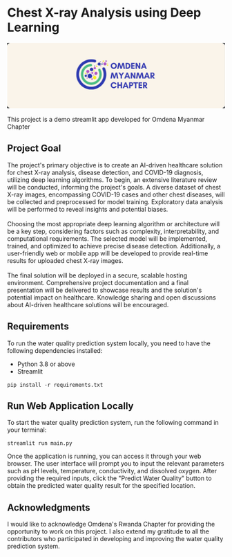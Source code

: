 # Chest X-ray Analysis using Deep Learning

![banner](assets/banner.png)

This project is a demo streamlit app developed for Omdena Myanmar Chapter

## Project Goal

The project's primary objective is to create an AI-driven healthcare 
    solution for chest X-ray analysis, disease detection, and COVID-19 diagnosis, utilizing deep learning algorithms. 
    To begin, an extensive literature review will be conducted, informing the project's goals. A diverse dataset of 
    chest X-ray images, encompassing COVID-19 cases and other chest diseases, will be collected and preprocessed for 
    model training. Exploratory data analysis will be performed to reveal insights and potential 
    biases.<br><br>Choosing the most appropriate deep learning algorithm or architecture will be a key step, 
    considering factors such as complexity, interpretability, and computational requirements. The selected model will 
    be implemented, trained, and optimized to achieve precise disease detection. Additionally, a user-friendly web or 
    mobile app will be developed to provide real-time results for uploaded chest X-ray images.<br><br>The final 
    solution will be deployed in a secure, scalable hosting environment. Comprehensive project documentation and a 
    final presentation will be delivered to showcase results and the solution's potential impact on healthcare. 
    Knowledge sharing and open discussions about AI-driven healthcare solutions will be encouraged.

## Requirements

To run the water quality prediction system locally, you need to have the following dependencies installed:

- Python 3.8 or above
- Streamlit

```shell
pip install -r requirements.txt
```

## Run Web Application Locally

To start the water quality prediction system, run the following command in your terminal:

```shell
streamlit run main.py
```

Once the application is running, you can access it through your web browser. The user interface will prompt you to input the relevant parameters such as pH levels, temperature, conductivity, and dissolved oxygen. After providing the required inputs, click the "Predict Water Quality" button to obtain the predicted water quality result for the specified location.


## Acknowledgments

I would like to acknowledge Omdena's Rwanda Chapter for providing the opportunity to work on this project. I also extend my gratitude to all the contributors who participated in developing and improving the water quality prediction system.
